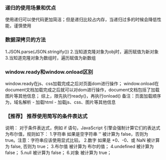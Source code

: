 ### 递归的使用场景和优点
使用递归可以使代码更加简洁；但是递归比较占内存，当递归过多的时候会降低性能，谨慎使用

### 数据深拷贝的方法
1.JSON.parse(JSON.stringify())
2.当知道克隆对象为obj时，遍历赋值为新对象
3.当知道克隆对象为数组时，遍历赋值为新数组

### window.ready和window.onload区别
window.ready在js、css加载完成之后对页面dom进行操作；
window.onload在document文档加载完成之后就可以对dom进行操作，document文档包括了加载图片等其他信息；
综上，限先执行ready()，再执行onload()
备注：页面加载顺序为，域名解析 - 加载html - 加载js、css、图片等其他信息

### 【推荐】 推荐使用简写的条件表达式
说明： 对于条件表达式，例如 if 语句，JavaScript 引擎会强制计算它们的表达式为布尔值，规则如下：
1.字符串 如果是空字符串 '' 被计算为 false，否则为 true。注意：字符串应该使用显式比较。
2.数字 如果是 +0、-0、或 NaN 被计算为 false, 否则为 true；
3.布尔值 被计算为 布尔的值；
4.undefined 被计算为 false；
5.null 被计算为 false；
6.对象 被计算为 true；
